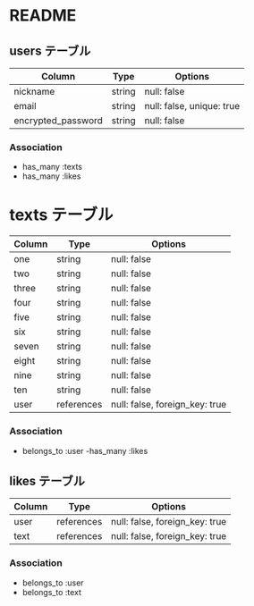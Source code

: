# README

## users テーブル

| Column               | Type   | Options                   |
| --------             | ------ | -----------               |  
| nickname             | string | null: false               |
| email                | string | null: false, unique: true |
| encrypted_password   | string | null: false               |



### Association

- has_many :texts
- has_many :likes


# texts テーブル

| Column  | Type       |  Options                       |
| --------| ------     | -----------                    |
| one     | string     |  null: false                   |
| two     | string     |  null: false                   | 
| three   | string     |  null: false                   |
| four    | string     |  null: false                   |
| five    | string     |  null: false                   |
| six     | string     |  null: false                   |
| seven   | string     |  null: false                   |
| eight   | string     |  null: false                   |
| nine    | string     |  null: false                   |
| ten     | string     |  null: false                   |
| user    | references |  null: false, foreign_key: true|
### Association

- belongs_to :user
-has_many :likes


## likes テーブル

| Column        | Type       | Options                        |
| --------      | ------     | -----------                    |  
| user          | references |  null: false, foreign_key: true|
| text          | references |  null: false, foreign_key: true|

### Association

- belongs_to :user
- belongs_to :text



